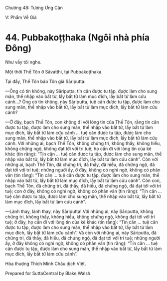  

Chương 48: Tương Ưng Căn

V: Phẩm Về Già

# 44\. Pubbakoṭṭhaka (Ngôi nhà phía Ðông)

Như vầy tôi nghe.

Một thời Thế Tôn ở Sāvatthi, tại Pubbakoṭṭhaka.

Tại đấy, Thế Tôn bảo Tôn giả Sāriputta:

—Ông có tin không, này Sāriputta, tín căn được tu tập, được làm cho sung mãn, thể nhập vào bất tử, lấy bất tử làm mục đích, lấy bất tử làm cứu cánh…? Ông có tin không, này Sāriputta, tuệ căn được tu tập, được làm cho sung mãn, thể nhập vào bất tử, lấy bất tử làm mục đích, lấy bất tử làm cứu cánh?

—Ở đây, bạch Thế Tôn, con không đi với lòng tin của Thế Tôn, rằng tín căn được tu tập, được làm cho sung mãn, thể nhập vào bất tử, lấy bất tử làm mục đích, lấy bất tử làm cứu cánh … tuệ căn được tu tập, được làm cho sung mãn, thể nhập vào bất tử, lấy bất tử làm mục đích, lấy bất tử làm cứu cánh. Với những ai, bạch Thế Tôn, không chứng trí, không thấy, không hiểu, không chứng ngộ, không đạt tới với trí tuệ; họ cần đi với lòng tin của kẻ khác (tin rằng): “Tín căn … tuệ căn được tu tập, được làm cho sung mãn, thể nhập vào bất tử, lấy bất tử làm mục đích, lấy bất tử làm cứu cánh”. Còn với những ai, bạch Thế Tôn, đã chứng tri, đã thấy, đã hiểu, đã chứng ngộ, đã đạt tới với trí tuệ; những người ấy, ở đây, không có nghi ngờ, không có phân vân (tin rằng): “Tín căn … tuệ căn được tu tập, được làm cho sung mãn, thể nhập vào bất tử, lấy bất tử làm mục đích, lấy bất tử làm cứu cánh”. Còn con, bạch Thế Tôn, đã chứng tri, đã thấy, đã hiểu, đã chứng ngộ, đã đạt tới với trí tuệ; con ở đây, không có nghi ngờ, không có phân vân (tin rằng): “Tín căn … tuệ căn được tu tập, được làm cho sung mãn, thể nhập vào bất tử, lấy bất tử làm mục đích, lấy bất tử làm cứu cánh”.

—Lành thay, lành thay, này Sāriputta! Với những ai, này Sāriputta, không chứng tri, không thấy, không hiểu, không chứng ngộ, không đạt tới với trí tuệ; ở đây, họ cần đi với lòng tin của kẻ khác (tin rằng): “Tín căn … tuệ căn được tu tập, được làm cho sung mãn, thể nhập vào bất tử, lấy bất tử làm mục đích, lấy bất tử làm cứu cánh”. Và còn với những ai, này Sāriputta, đã chứng tri, đã thấy, đã hiểu, đã chứng ngộ, đã đạt tới với trí tuệ; những người ấy, ở đây không có nghi ngờ, không có phân vân (tin rằng): “Tín căn … tuệ căn được tu tập, được làm cho sung mãn, thể nhập vào bất tử, lấy bất tử làm mục đích, lấy bất tử làm cứu cánh”.

Hòa thượng Thích Minh Châu dịch Việt.

Prepared for SuttaCentral by Blake Walsh.